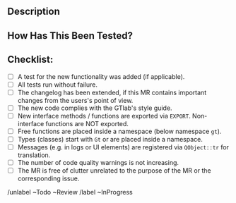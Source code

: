 <!--
SPDX-FileCopyrightText: 2023 German Aerospace Center (DLR)

SPDX-License-Identifier: MPL-2.0+
-->

<!--- Provide a general summary of your changes in the Title above -->

## Description
<!--- Describe your changes in detail -->
<!--- Why is this change required? What problem does it solve? -->
<!--- If it fixes an open issue, please link to the issue here. -->

## How Has This Been Tested?
<!--- Please describe in detail how you tested your changes. -->


## Checklist:
<!--- Go over all the following points, and put an `x` in all the boxes that apply. -->
<!--- If you're unsure about any of these, don't hesitate to ask. -->
- [ ] A test for the new functionality was added (if applicable).
- [ ] All tests run without failure.
- [ ] The changelog has been extended, if this MR contains important changes from the users's point of view.
- [ ] The new code complies with the GTlab's style guide.
- [ ] New interface methods / functions are exported via `EXPORT`. Non-interface functions are NOT exported.
- [ ] Free functions are placed inside a namespace (below namespace `gt`).
- [ ] Types (classes) start with `Gt` or are placed inside a namespace.
- [ ] Messages (e.g. in logs or UI elements) are registered via `QObject::tr` for translation.
- [ ] The number of code quality warnings is not increasing.
- [ ] The MR is free of clutter unrelated to the purpose of the MR or the corresponding issue.

/unlabel ~Todo ~Review
/label ~InProgress 